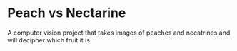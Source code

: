 # Peach vs Nectarine

A computer vision project that takes images of peaches and necatrines and will decipher which fruit it is.
